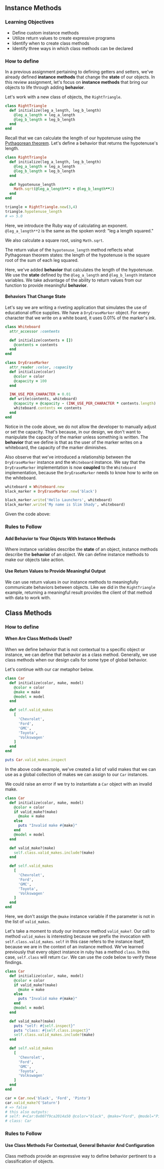 ## Instance Methods

### Learning Objectives

* Define custom instance methods
* Utilize return values to create expressive programs
* Identify when to create class methods
* Identify three ways in which class methods can be declared

### How to define

In a previous assignment pertaining to defining getters and setters, we've already defined **instance methods** that change the **state** of our objects. In this review assignment, let's focus on **instance methods** that bring our objects to life through adding **behavior**.

Let's work with a new class of objects, the `RightTriangle`.

```ruby
class RightTriangle
  def initialize(leg_a_length, leg_b_length)
    @leg_a_length = leg_a_length
    @leg_b_length = leg_b_length
  end
end
```

Recall that we can calculate the length of our hypotenuse using the [Pythagorean theorem](http://en.wikipedia.org/wiki/Pythagorean_theorem). Let's define a behavior that returns the hypotenuse's length.

```ruby
class RightTriangle
  def initialize(leg_a_length, leg_b_length)
    @leg_a_length = leg_a_length
    @leg_b_length = leg_b_length
  end

  def hypotenuse_length
    Math.sqrt(@leg_a_length**2 + @leg_b_length**2)
  end
end

triangle = RightTriangle.new(3,4)
triangle.hypotenuse_length
# => 5.0
```

Here, we introduce the Ruby way of calculating an exponent. `@leg_a_length**2` is the same as the spoken word: "leg a length squared."

We also calculate a square root, using `Math.sqrt`.

The return value of the `hypotenuse_length` method reflects what Pythagorean theorem states: the length of the hypotenuse is the square root of the sum of each leg squared.

Here, we've added **behavior** that calculates the length of the hypotenuse. We use the **state** defined by the `@leg_a_length` and `@leg_b_length` instance variables. We take advantage of the ability to return values from our function to provide meaningful **behavior**.

#### Behaviors That Change State

Let's say we are writing a riveting application that simulates the use of educational office supplies. We have a `DryEraseMarker` object. For every character that we write on a white board, it uses 0.01% of the marker's ink.

```ruby
class Whiteboard
  attr_accessor :contents

  def initialize(contents = [])
    @contents = contents
  end
end

class DryEraseMarker
  attr_reader :color, :capacity
  def initialize(color)
    @color = color
    @capacity = 100
  end

  INK_USE_PER_CHARACTER = 0.01
  def write(contents, whiteboard)
    @capacity = @capacity - (INK_USE_PER_CHARACTER * contents.length)
    whiteboard.contents << contents
  end
end
```

Notice in the code above, we do not allow the developer to manually adjust or set the capacity. That's because, in our design, we don't want to manipulate the capacity of the marker unless something is written. The **behavior** that we define is that as the user of the marker writes on a whiteboard, the capacity of the marker diminishes.

Also observe that we've introduced a relationship between the `DryEraseMarker` instance and the `Whiteboard` instance. We say that the `DryEraseMarker` implementation is now **coupled** to the `Whiteboard` implementation, because the `DryEraseMarker` needs to know how to write on the whiteboard.

```ruby
whiteboard = Whiteboard.new
black_marker = DryEraseMarker.new('black')

black_marker.write('Hello Launchers', whiteboard)
black_marker.write('My name is Slim Shady', whiteboard)
```

Given the code above:

### Rules to Follow

#### Add Behavior to Your Objects With Instance Methods

Where instance variables describe the **state** of an object, instance methods describe the **behavior** of an object. We can define instance methods to make our objects take action.

#### Use Return Values to Provide Meaningful Output

We can use return values in our instance methods to meaningfully communicate behaviors between objects. Like we did in the `RightTriangle` example, returning a meaningful result provides the client of that method with data to work with.

## Class Methods

### How to define

#### When Are Class Methods Used?

When we define behavior that is not contextual to a specific object or instance,
we can define that behavior as a class method. Generally, we use class methods
when our design calls for some type of global behavior.

Let's continue with our car metaphor below.

```ruby
class Car
  def initialize(color, make, model)
    @color = color
    @make = make
    @model = model
  end

  def self.valid_makes
    [
      'Chevrolet',
      'Ford',
      'GMC',
      'Toyota',
      'Volkswagen'
    ]
  end
end

puts Car.valid_makes.inspect
```

In the above code example, we've created a list of valid makes that we can use
as a global collection of makes we can assign to our `Car` instances.

We could raise an error if we try to instantiate a `Car` object with an invalid make.

```ruby
class Car
  def initialize(color, make, model)
    @color = color
    if valid_make?(make)
      @make = make
    else
      puts "Invalid make #{make}"
    end
    @model = model
  end

  def valid_make?(make)
    self.class.valid_makes.include?(make)
  end

  def self.valid_makes
    [
      'Chevrolet',
      'Ford',
      'GMC',
      'Toyota',
      'Volkswagen'
    ]
  end
end
```

Here, we don't assign the `@make` instance variable if the parameter is not in the list of `valid_makes`.

Let's take a moment to study our instance method `valid_make?`.  Our call to
method `valid_makes` is interesting because we prefix the invocation with
`self.class.valid_makes`. `self` in this case refers to the instance itself,
because we are in the context of an instance method. We've learned previously
that every object instance in ruby has a method `class`. In this case,
`self.class` will return `Car`. We can use the code below to verify these
findings.

```ruby
class Car
  def initialize(color, make, model)
    @color = color
    if valid_make?(make)
      @make = make
    else
      puts "Invalid make #{make}"
    end
    @model = model
  end

  def valid_make?(make)
    puts "self: #{self.inspect}"
    puts "class: #{self.class.inspect}"
    self.class.valid_makes.include?(make)
  end

  def self.valid_makes
    [
      'Chevrolet',
      'Ford',
      'GMC',
      'Toyota',
      'Volkswagen'
    ]
  end
end

car = Car.new('black', 'Ford', 'Pinto')
car.valid_make?('Saturn')
# => false
# this also outputs:
# self: #<Car:0x007f9ca2014a50 @color="black", @make="Ford", @model="Pinto">
# class: Car
```

### Rules to Follow

#### Use Class Methods For Contextual, General Behavior And Configuration

Class methods provide an expressive way to define behavior pertinent to a classification of objects.
